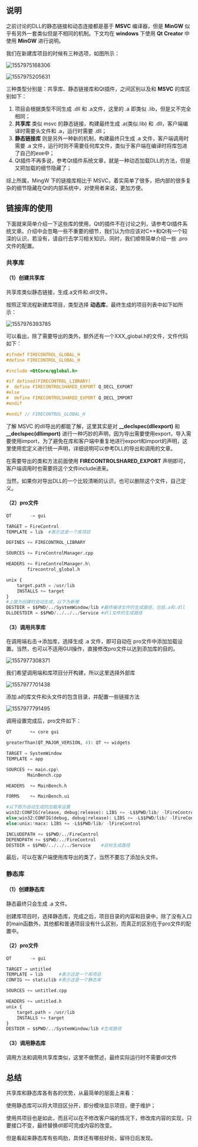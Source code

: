 

## 说明

之前讨论的DLL的静态链接和动态连接都是基于 **MSVC** 编译器，但是 **MinGW** 似乎有另外一套类似但是不相同的机制。下文均在 **windows** 下使用 **Qt Creator** 中使用 **MinGW** 进行说明。

我们在新建库项目的时候有三种选项，如图所示：

![1557975168306](1557975168306.png)

![1557975205631](1557975205631.png)

三种类型分别是：共享库、静态链接库和Qt插件，之间区别以及和 **MSVC** 的库区别如下：

1. 项目会根据类型不同生成 .dll 和 .a文件，这里的 .a 即类似 .lib，但是又不完全相同；
2. **共享库** 类似 msvc 的静态链接，构建最终生成 .a(类似.lib) 和 .dll，客户端编译时需要头文件和 .a，运行时需要 .dll；
3. **静态链接库** 则是另外一种新的机制，构建最终只生成 .a 文件，客户端调用时需要 .a 文件，运行时则不需要任何库文件，类似于客户端在编译时将库包进了自己的exe中；
4. Qt插件不再多说，参考Qt插件系统文章，就是一种动态加载DLL的方法，但是又把加载的细节隐藏了；

综上所属，MingW 下的链接库相比于 MSVC，着实简单了很多，把内部的很多复杂的细节隐藏在Qt的内部系统中，对使用者来说，更加方便。

## 链接库的使用

下面就来简单介绍一下这些库的使用，Qt的插件不在讨论之列，请参考Qt插件系统文章。介绍中会忽略一些不重要的细节，我们认为你应该对C++和Qt有一个较深的认识，若没有，请自行去学习相关知识。同时，我们顺带简单介绍一些 .pro 文件的配置。

### 共享库

#### （1）创建共享库

共享库类似静态链接，生成.a文件和.dll文件。

按照正常流程新建库项目，类型选择 **动态库**，最终生成的项目列表中如下如所示：

![1557976393785](1557976393785.png)

可以看出，除了需要导出的类外，额外还有一个XXX_global.h的文件，文件代码如下：

```c++
#ifndef FIRECONTROL_GLOBAL_H
#define FIRECONTROL_GLOBAL_H

#include <QtCore/qglobal.h>

#if defined(FIRECONTROL_LIBRARY)
#  define FIRECONTROLSHARED_EXPORT Q_DECL_EXPORT
#else
#  define FIRECONTROLSHARED_EXPORT Q_DECL_IMPORT
#endif

#endif // FIRECONTROL_GLOBAL_H
```

了解 MSVC 的dll导出的都能了解，这里其实是对 **__declspec(dllexport)** 和 **__declspec(dllimport)** 进行一种巧妙的声明，因为导出需要使用export，导入需要使用import，为了避免在库和客户端中重复地进行export和import的声明，这里使用宏定义进行统一声明，详细说明可以参考DLL的导出和调用的文章。

在需要导出的类和方法前面使用 **FIRECONTROLSHARED_EXPORT** 声明即可，客户端调用时也需要将这个文件include进来。

当然，如果你对导出DLL的一个比较清晰的认识，也可以删除这个文件，自己定义。

#### （2）pro文件

```python
QT       -= gui

TARGET = FireControl
TEMPLATE = lib	#表示这是一个库项目

DEFINES += FIRECONTROL_LIBRARY

SOURCES += FireControlManager.cpp

HEADERS += FireControlManager.h\
        firecontrol_global.h

unix {
    target.path = /usr/lib
    INSTALLS += target
}
#上面为创建时自动生成，以下为新增
DESTDIR = $$PWD/../SystemWindow/lib	#最终编译文件的生成路径，包括.a和.dll
DLLDESTDIR = $$PWD/../../../Service	#dll文件的生成路径
```

#### （3）调用共享库

在调用端右击->添加库，选择生成 .a 文件，即可自动在 pro文件中添加加载设置。当然，也可以不适用GUI操作，直接修改pro文件以达到添加库的目的。

![1557977308371](1557977308371.png)

我们希望调用端和库项目分开构建，所以这里选择外部库

![1557977701438](1557977701438.png)

添加.a的库文件和头文件的包含目录，并配置一些链接方法

![1557977791495](1557977791495.png)

调用设置完成后，pro文件如下：

```python
QT       += core gui

greaterThan(QT_MAJOR_VERSION, 4): QT += widgets

TARGET = SystemWindow
TEMPLATE = app

SOURCES += main.cpp\
        MainBench.cpp

HEADERS  += MainBench.h

FORMS    += MainBench.ui

#以下即为自动生成的加载库设置
win32:CONFIG(release, debug|release): LIBS += -L$$PWD/lib/ -lFireControl
else:win32:CONFIG(debug, debug|release): LIBS += -L$$PWD/lib/ -lFireControl
else:unix:!macx: LIBS += -L$$PWD/lib/ -lFireControl

INCLUDEPATH += $$PWD/../FireControl
DEPENDPATH += $$PWD/../FireControl
DESTDIR = $$PWD/../../../Service	#目标生成路径
```

最后，可以在客户端使用库导出的类了，当然不要忘了添加头文件。

### 静态库

#### （1）创建静态库

静态最终只会生成 .a 文件。

创建库项目时，选择静态库，完成之后，项目目录的内容和目录中，除了没有入口的main函数外，其他都和普通项目没有什么区别，而真正的区别在于pro文件的配置中。

#### （2）pro文件

```python
QT       -= gui

TARGET = untitled
TEMPLATE = lib		#表示这是一个库项目
CONFIG += staticlib	#表示这是一个静态库

SOURCES += untitled.cpp

HEADERS += untitled.h
unix {
    target.path = /usr/lib
    INSTALLS += target
}
DESTDIR = $$PWD/../SystemWindow/lib #生成路径
```

#### （3）调用静态库

调用方法和调用共享库类似，这里不做赘述，最终实际运行时不需要dll文件

## 总结

共享库和静态库各有各的优势，从最简单的层面上来看：

使用静态库可以将大项目区分开，即分模块显示项目，便于维护；

使用共项目也是如此，而且可以在不修改客户端的情况下，修改库内容的实现，只要接口不变，最终替换dll即可完成内容的改变。

但是看起来静态库有些鸡肋，具体还有哪些好处，留待日后发现。